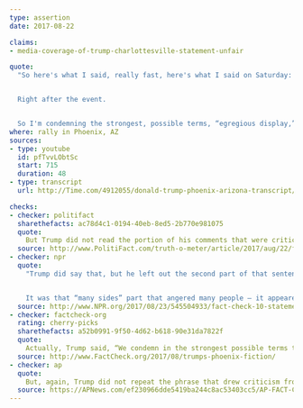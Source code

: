 ```yaml
---
type: assertion
date: 2017-08-22

claims:
- media-coverage-of-trump-charlottesville-statement-unfair

quote:
  "So here's what I said, really fast, here's what I said on Saturday: “We're closely following the terrible events unfolding in Charlottesville, Virginia” -- this is me speaking. “We condemn in the strongest, possible terms this egregious display of hatred, bigotry and violence.” That's me speaking on Saturday.


  Right after the event.


  So I'm condemning the strongest, possible terms, “egregious display,” “hatred, bigotry and violence.” OK, I think I can't do much better, right? OK. But they didn't want to put this on. They had it on initially, but then one day he talked -- he didn't say it fast enough. He didn't do it on time. Why did it take a day? He must be a racist. It took a day."
where: rally in Phoenix, AZ
sources:
- type: youtube
  id: pfTvvLObtSc
  start: 715
  duration: 48
- type: transcript
  url: http://Time.com/4912055/donald-trump-phoenix-arizona-transcript/

checks:
- checker: politifact
  sharethefacts: ac78d4c1-0194-40eb-8ed5-2b770e981075
  quote:
    But Trump did not read the portion of his comments that were criticized by Republicans and Democrats for not explicitly condemning the racist, anti-Semitic protesters.
  source: http://www.PolitiFact.com/truth-o-meter/article/2017/aug/22/fact-checking-president-donald-trumps-campaign-ral/
- checker: npr
  quote:
    "Trump did say that, but he left out the second part of that sentence. The full sentence was: “We condemn in the strongest possible terms this egregious display of hatred, bigotry and violence on many sides — on many sides” (per a transcript from Vox).


    It was that “many sides” part that angered many people — it appeared to put the KKK, neo-Nazi and other white supremacist rallygoers on the same moral footing as the counterprotesters who opposed them."
  source: http://www.NPR.org/2017/08/23/545504933/fact-check-10-statements-from-trumps-phoenix-speech
- checker: factcheck-org
  rating: cherry-picks
  sharethefacts: a52b0991-9f50-4d62-b618-90e31da7822f
  quote:
    Actually, Trump said, “We condemn in the strongest possible terms this egregious display of hatred, bigotry and violence, **on many sides. On many sides**.” In his retelling, Trump left out the words in bold.
  source: http://www.FactCheck.org/2017/08/trumps-phoenix-fiction/
- checker: ap
  quote:
    But, again, Trump did not repeat the phrase that drew criticism from Republicans and Democrats alike and prompted several of his advisory boards to disband in protest. While quoting himself, Trump did not mention his remark that “there’s blame on both sides.”
  source: https://APNews.com/ef230966dde5419ba244c8ac53403cc5/AP-FACT-CHECK:-Trump-does-what-he-accuses-media-of-doing
---
```

